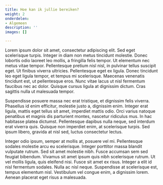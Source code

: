 ```yaml
---
title: Hoe kan ik jullie bereiken?
weight: 2
onderdelen:
- Algemeen
description: ''
images: []

---
```

Lorem ipsum dolor sit amet, consectetur adipiscing elit. Sed eget scelerisque turpis. Integer in diam non metus tincidunt molestie. Donec lobortis odio laoreet leo mollis, a fringilla felis tempor. Ut elementum nec metus vitae tempor. Pellentesque pretium nisl nisl, in pulvinar tellus suscipit eget. Ut finibus viverra ultricies. Pellentesque eget ex ligula. Donec tincidunt leo eget ligula tempor, et tempus mi scelerisque. Maecenas venenatis tincidunt est, ut pellentesque eros. Nunc vitae lacus ut nisl fermentum faucibus nec ac dolor. Quisque cursus ligula at dignissim dictum. Cras sagittis nulla ut malesuada tempor.

Suspendisse posuere massa nec erat tristique, et dignissim felis viverra. Phasellus id enim efficitur, molestie justo a, dignissim enim. Integer erat ligula, mattis eget tellus sit amet, imperdiet mattis odio. Orci varius natoque penatibus et magnis dis parturient montes, nascetur ridiculus mus. In hac habitasse platea dictumst. Pellentesque dapibus nulla neque, sed interdum erat viverra quis. Quisque non imperdiet enim, at scelerisque turpis. Sed ipsum libero, gravida at nisl sed, luctus consectetur lectus.

Integer odio ipsum, semper at mollis at, posuere vel mi. Pellentesque sodales molestie arcu eu scelerisque. Integer porttitor massa blandit vulputate rutrum. Sed sit amet molestie nibh. Fusce accumsan sem sed feugiat bibendum. Vivamus sit amet ipsum quis nibh scelerisque rutrum. Ut vel mollis ligula, quis eleifend nisi. Fusce sit amet ex risus. Integer a elit id nisl fermentum sodales. Nulla ac nisl neque. Suspendisse at scelerisque est, tempus elementum nisl. Vestibulum vel congue enim, a dignissim lorem. Aenean placerat eget risus a malesuada.